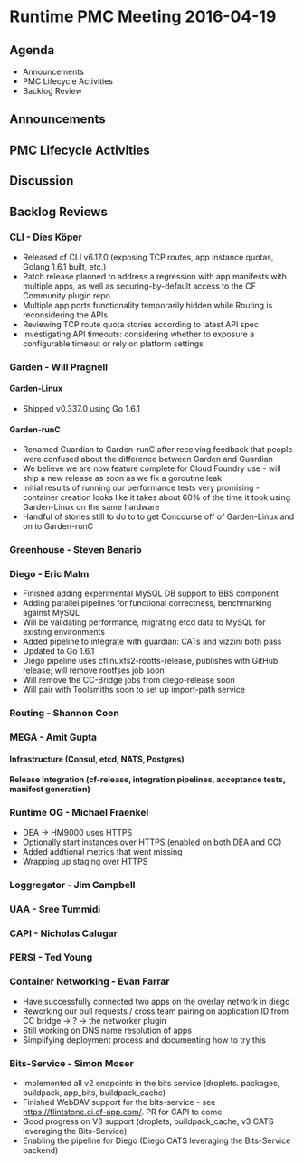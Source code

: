# Runtime PMC Meeting 2016-04-19

## Agenda
* Announcements
* PMC Lifecycle Activities
* Backlog Review

## Announcements


## PMC Lifecycle Activities


## Discussion


## Backlog Reviews

### CLI - Dies Köper
- Released cf CLI v6.17.0 (exposing TCP routes, app instance quotas, Golang 1.6.1 built, etc.)
- Patch release planned to address a regression with app manifests with multiple apps, as well as securing-by-default access to the CF Community plugin repo
- Multiple app ports functionality temporarily hidden while Routing is reconsidering the APIs
- Reviewing TCP route quota stories according to latest API spec
- Investigating API timeouts: considering whether to exposure a configurable timeout or rely on platform settings

### Garden - Will Pragnell

#### Garden-Linux

- Shipped v0.337.0 using Go 1.6.1

#### Garden-runC

- Renamed Guardian to Garden-runC after receiving feedback that people were confused about the difference between Garden and Guardian
- We believe we are now feature complete for Cloud Foundry use - will ship a new release as soon as we fix a goroutine leak
- Initial results of running our performance tests very promising - container creation looks like it takes about 60% of the time it took using Garden-Linux on the same hardware
- Handful of stories still to do to to get Concourse off of Garden-Linux and on to Garden-runC

### Greenhouse - Steven Benario

### Diego - Eric Malm

- Finished adding experimental MySQL DB support to BBS component
- Adding parallel pipelines for functional correctness, benchmarking against MySQL
- Will be validating performance, migrating etcd data to MySQL for existing environments
- Added pipeline to integrate with guardian: CATs and vizzini both pass
- Updated to Go 1.6.1
- Diego pipeline uses cflinuxfs2-rootfs-release, publishes with GitHub release; will remove rootfses job soon
- Will remove the CC-Bridge jobs from diego-release soon
- Will pair with Toolsmiths soon to set up import-path service


### Routing - Shannon Coen

### MEGA - Amit Gupta

#### Infrastructure (Consul, etcd, NATS, Postgres)

#### Release Integration (cf-release, integration pipelines, acceptance tests, manifest generation)

### Runtime OG - Michael Fraenkel
- DEA -> HM9000 uses HTTPS
- Optionally start instances over HTTPS (enabled on both DEA and CC)
- Added addtional metrics that went missing
- Wrapping up staging over HTTPS

### Loggregator - Jim Campbell

### UAA - Sree Tummidi

### CAPI - Nicholas Calugar

### PERSI - Ted Young

### Container Networking - Evan Farrar
- Have successfully connected two apps on the overlay network in diego
- Reworking our pull requests / cross team pairing on application ID from CC bridge -> ? -> the networker plugin
- Still working on DNS name resolution of apps
- Simplifying deployment process and documenting how to try this

### Bits-Service - Simon Moser

- Implemented all v2 endpoints in the bits service (droplets. packages, buildpack, app_bits, buildpack_cache)
- Finished WebDAV support for the bits-service - see https://flintstone.ci.cf-app.com/. PR for CAPI to come 
- Good progress on V3 support (droplets, buildpack_cache, v3 CATS leveraging the Bits-Service) 
- Enabling the pipeline for Diego (Diego CATS leveraging the Bits-Service backend)


